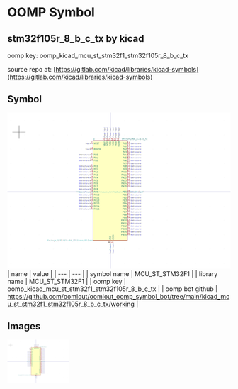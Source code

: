 # OOMP Symbol  
## stm32f105r_8_b_c_tx  by kicad  
  
oomp key: oomp_kicad_mcu_st_stm32f1_stm32f105r_8_b_c_tx  
  
source repo at: [https://gitlab.com/kicad/libraries/kicad-symbols](https://gitlab.com/kicad/libraries/kicad-symbols)  
## Symbol  
  
[![working.png](working_600.png)](working.png)  
| name | value | 
| --- | --- | 
| symbol name | MCU_ST_STM32F1 | 
| library name | MCU_ST_STM32F1 | 
| oomp key | oomp_kicad_mcu_st_stm32f1_stm32f105r_8_b_c_tx | 
| oomp bot github | https://github.com/oomlout/oomlout_oomp_symbol_bot/tree/main/kicad_mcu_st_stm32f1_stm32f105r_8_b_c_tx/working | 
## Images  
  
[![working.png](working_140.png)](working.png)  
